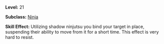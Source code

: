 <!-- TITLE: Skill: Suspend -->
<!-- SUBTITLE:  -->

**Level:** 21

**Subclass:** [Ninja](ninja)

**Skill Effect:** Utilizing shadow ninjutsu you bind your target in place, suspending their ability to move from it for a short time.  This effect is very hard to resist.